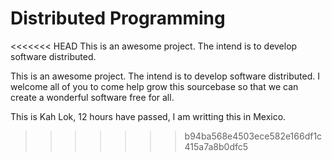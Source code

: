 Distributed Programming
=======================

<<<<<<< HEAD
This is an awesome project. The intend is to develop software distributed.

This is an awesome project. The intend is to develop software distributed. I welcome all of you to come help grow this sourcebase so that we can create a wonderful software free for all.





This is Kah Lok, 12 hours have passed, I am writting this in Mexico.

>>>>>>> b94ba568e4503ece582e166df1c415a7a8b0dfc5
